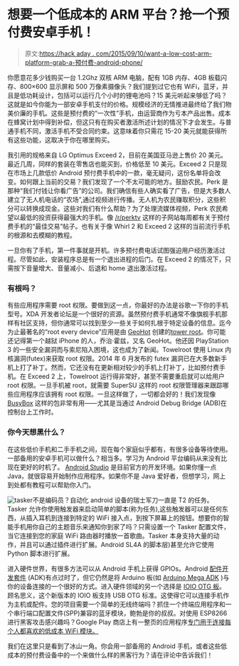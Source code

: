 # 想要一个低成本的 ARM 平台？抢一个预付费安卓手机！

> 原文:[https://hack aday . com/2015/09/10/want-a-low-cost-arm-platform-grab-a-预付费-android-phone/](https://hackaday.com/2015/09/10/want-a-low-cost-arm-platform-grab-a-prepaid-android-phone/)

你愿意花多少钱购买一台 1.2Ghz 双核 ARM 电脑，配有 1GB 内存、4GB 板载闪存、800×600 显示屏和 500 万像素摄像头？我们提到过它也有 WiFi，蓝牙，并且是低功耗设计，包括可以运行几个小时的锂电池吗？15 美元听起来够低了吗？这就是如今你能为一部安卓手机支付的价格。规模经济的无情推进最终给了我们物美价廉的手机。这些是预付费的“一次性”手机，由运营商作为亏本产品出售。成本在蜂窝计划中得到补偿，但这只有在购买者激活所述计划的情况下才会发生。与普通手机不同，激活手机不受合同约束。这意味着你只需花 15-20 美元就能获得所有这些功能，这取决于你在哪里购买。

我引用的规格来自 LG Optimus Exceed 2，目前在美国亚马逊上售价 20 美元。最近几周，同样的套装在零售店也能买到，价格低至 10 美元。Exceed 2 只是现在市场上几款低价 Android 预付费手机中的一款，毫无疑问，这份名单将会改变。如何跟上当前的交易？我们发现了一个不太可能的地方。鼓励农民。Perk 是那种“我们付钱让你看广告”的公司。我们确信有些人确实看了广告，但是大多数人建立了无人机电话的“农场”,通过视频进行传播。无人机为农民赚取积分，这些积分可以转换成现金。这些对我们有什么帮助？为了处理流媒体视频，Perk 农民希望以最低的投资获得最强大的手机。像 [/r/perktv](https://www.reddit.com/r/perktv) 这样的子网站每周都有关于预付费手机的“最佳交易”帖子。也有关于像 Whirl 2 和 Exceed 2 这样的当前流行手机的根源和去模糊的教程。

一旦你有了手机，第一件事就是开机。许多预付费电话试图强迫用户经历激活过程。尽管如此，安装程序总是有一个退出进程的后门。在 Exceed 2 的情况下，只需按下音量增大、音量减小、后退和 home 退出激活过程。

### 有根吗？

有些应用程序需要 root 权限。要做到这一点，你最好的办法是谷歌一下你的手机型号。XDA 开发者论坛是一个很好的资源。虽然预付费手机通常不像旗舰手机那样有社区支持，但你通常可以找到至少一些关于如何扎根于特定设备的信息。迄今为止最著名的“root every device”应用是由 [GeoHot](https://en.wikipedia.org/wiki/George_Hotz) 创建的[tower root](https://towelroot.com/)。你可能还记得第一个越狱 iPhone 的人，乔治·霍兹，又名 GeoHot。他还因 PlayStation 3 的一些安全漏洞而与索尼陷入困境，这也成为了新闻。Towelroot 使用 Linux 内核漏洞(futex)来获取 root 权限。2014 年 6 月发布的 futex 漏洞已在大多数新手机上打了补丁。然而，它还没有在更新相对较少的手机上打补丁，比如预付费手机。在 Exceed 2 上，Towelroot 运行得非常好，甚至不需要重启就可以给用户 root 权限。一旦手机被 root，就需要 SuperSU 这样的 root 权限管理器来跟踪哪些应用程序应该拥有 root 权限。一旦这样做了，一切都会好的！我们发现像 [BusyBox](https://play.google.com/store/apps/details?id=stericson.busybox&hl=en) 这样的包非常有用——尤其是当通过 Android Debug Bridge (ADB)在控制台上工作时。

### 你今天想黑什么？

在这些低价手机和二手手机之间，现在每个家庭似乎都有，有很多设备等待使用。一部备用的安卓手机可以做什么？相当多。学习为 Android 平台编码从来没有比现在更好的时机了。 [Android Studio](http://developer.android.com/develop/index.html) 是目前官方的开发环境。如果你懂一点 Java，就很容易开始制作应用程序。如果你不是 Java 爱好者，但想学习，网上到处都有教程可以帮助你入门。

![tasker](../Images/8e03e745e3379c5eec4f94080a51d47a.png)不是编码员？自动化 android 设备的瑞士军刀一直是 T2 的任务。Tasker 允许你使用触发器来启动简单的脚本(称为任务),这些触发器可以是任何东西，从插入耳机到连接到特定的 WiFi 接入点，到按下屏幕上的按钮。想要你的智能手机用你自己的主题音乐来通知你到家了吗？只需设置一个 Tasker 配置文件，当它连接到您的家庭 WiFi 路由器时播放一首歌曲。Tasker 本身支持大量的动作，并且可以通过插件进行扩展。Android SL4A 的脚本层)甚至允许它使用 Python 脚本进行扩展。

进入硬件世界，有很多方法可以从 Android 手机上获得 GPIOs。Android [配件开发套件](http://developer.android.com/tools/adk/index.html) (ADK)有点过时了，但它仍然是将 Arduino 板(如 [Arduino Mega ADK](https://www.arduino.cc/en/Main/ArduinoBoardMegaADK?from=Main.ArduinoBoardADK) )与你的设备连接的一个很好的方式。进入硬件领域的另一个选择是 [IOIO OTG 板](https://www.sparkfun.com/products/12633)。顾名思义，这个新版本的 IOIO 板支持 USB OTG 标准。这使得它可以连接手机作为主机或配件。您的项目需要一个简单的无线终端吗？抓住一个终端应用程序和一个串行端口配置文件(SPP)兼容的蓝牙模块，鲍勃是你的叔叔。对使用 ESP8266 进行黑客攻击感兴趣吗？Google Play 商店上有一整页的应用程序[专门用于连接每个人都喜欢的低成本 WiFi 模块。](https://play.google.com/store/search?q=esp8266&c=apps)

我们在这里只是看到了冰山一角。你会用一部备用的 Android 手机，或者这些低成本的预付费设备中的一个来做什么样的黑客行为？请在评论中告诉我们！